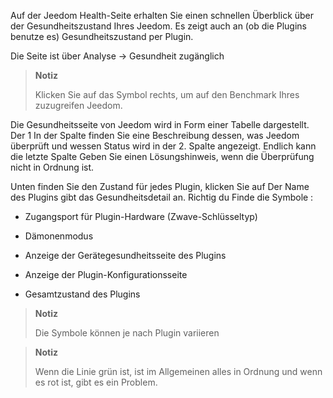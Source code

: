 Auf der Jeedom Health-Seite erhalten Sie einen schnellen Überblick über
der Gesundheitszustand Ihres Jeedom. Es zeigt auch an (ob die Plugins
benutze es) Gesundheitszustand per Plugin.

Die Seite ist über Analyse → Gesundheit zugänglich

> **Notiz**
>
> Klicken Sie auf das Symbol rechts, um auf den Benchmark Ihres zuzugreifen
> Jeedom.

Die Gesundheitsseite von Jeedom wird in Form einer Tabelle dargestellt. Der 1
In der Spalte finden Sie eine Beschreibung dessen, was Jeedom überprüft und wessen Status
wird in der 2. Spalte angezeigt. Endlich kann die letzte Spalte
Geben Sie einen Lösungshinweis, wenn die Überprüfung nicht in Ordnung ist.

Unten finden Sie den Zustand für jedes Plugin, klicken Sie auf
Der Name des Plugins gibt das Gesundheitsdetail an. Richtig du
Finde die Symbole :

-   Zugangsport für Plugin-Hardware (Zwave-Schlüsseltyp)

-   Dämonenmodus

-   Anzeige der Gerätegesundheitsseite des Plugins

-   Anzeige der Plugin-Konfigurationsseite

-   Gesamtzustand des Plugins

> **Notiz**
>
> Die Symbole können je nach Plugin variieren

> **Notiz**
>
> Wenn die Linie grün ist, ist im Allgemeinen alles in Ordnung
> und wenn es rot ist, gibt es ein Problem.
